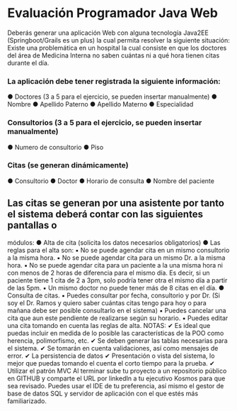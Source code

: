 
# Evaluación Programador Java Web
Deberás generar una aplicación Web con alguna tecnología Java2EE (Springboot/Grails es un plus) la
cual permita resolver la siguiente situación:
Existe una problemática en un hospital la cual consiste en que los doctores del área de Medicina Interna
no saben cuántas ni a qué hora tienen citas durante el día.
### La aplicación debe tener registrada la siguiente información:
● Doctores (3 a 5 para el ejercicio, se pueden insertar manualmente)
● Nombre
● Apellido Paterno
● Apellido Materno
● Especialidad
### Consultorios (3 a 5 para el ejercicio, se pueden insertar manualmente)
● Numero de consultorio
● Piso
### Citas (se generan dinámicamente)
● Consultorio
● Doctor
● Horario de consulta
● Nombre del paciente
## Las citas se generan por una asistente por tanto el sistema deberá contar con las siguientes pantallas o
módulos:
● Alta de cita (solicita los datos necesarios obligatorios)
● Las reglas para el alta son:
▪ No se puede agendar cita en un mismo consultorio a la misma hora.
▪ No se puede agendar cita para un mismo Dr. a la misma hora.
▪ No se puede agendar cita para un paciente a la una misma hora ni con menos de 2 horas
de diferencia para el mismo día. Es decir, si un paciente tiene 1 cita de 2 a 3pm, solo
podría tener otra el mismo día a partir de las 5pm.
▪ Un mismo doctor no puede tener más de 8 citas en el día.
● Consulta de citas.
▪ Puedes consultar por fecha, consultorio y por Dr. (Si soy el Dr. Ramos y quiero saber
cuántas citas tengo para hoy o para mañana debe ser posible consultarlo en el sistema)
▪ Puedes cancelar una cita que aun este pendiente de realizarse según su horario.
▪ Puedes editar una cita tomando en cuenta las reglas de alta.
NOTAS:
✔ Es ideal que puedas incluir en medida de lo posible las características de la POO como
herencia, polimorfismo, etc.
✔ Se deben generar las tablas necesarias para el sistema.
✔ Se tomarán en cuenta validaciones, así como mensajes de error.
✔ La persistencia de datos
✔ Presentación o vista del sistema, lo mejor que puedas tomando el cuenta el corto tiempo para la
prueba.
✔ Utilizar el patrón MVC
Al terminar sube tu proyecto a un repositorio público en GITHUB y comparte el URL por linkedIn a tu
ejecutivo Kosmos para que sea revisado.
Puedes usar el IDE de tu preferencia, así mismo el gestor de base de datos SQL y servidor de aplicación
con el que estés más familiarizado.
